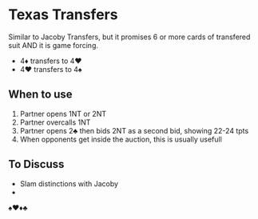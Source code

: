 # Texas Transfers

Similar to Jacoby Transfers, but it promises 6 or more cards of transfered suit AND it is game forcing.

- 4♦ transfers to 4♥
- 4♥ transfers to 4♠

## When to use

1. Partner opens 1NT or 2NT
2. Partner overcalls 1NT
3. Partner opens 2♣ then bids 2NT as a second bid, showing 22-24 tpts
4. When opponents get inside the auction, this is usually usefull

## To Discuss

- Slam distinctions with Jacoby
- 

♠♥♦♣
